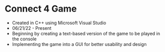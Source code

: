 # Connect 4 Game

- Created in C++ using Microsoft Visual Studio
- 06/21/22 - Present
- Beginning by creating a text-based version of the game to be played in the console
- Implementing the game into a GUI for better usability and design
